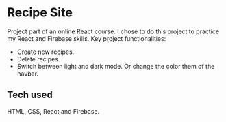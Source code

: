 # Recipe Site

Project part of an online React course. I chose to do this project to practice my React and Firebase skills. Key project functionalities:

  - Create new recipes.
  - Delete recipes.
  - Switch between light and dark mode. Or change the color them of the navbar.

## Tech used

HTML, CSS, React and Firebase.
